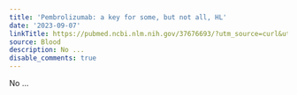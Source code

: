 ```yaml
---
title: 'Pembrolizumab: a key for some, but not all, HL'
date: '2023-09-07'
linkTitle: https://pubmed.ncbi.nlm.nih.gov/37676693/?utm_source=curl&utm_medium=rss&utm_campaign=journals&utm_content=7603509&fc=None&ff=20230907180824&v=2.17.9.post6+86293ac
source: Blood
description: No ...
disable_comments: true
---
```

No ...